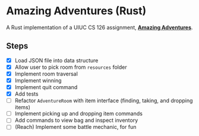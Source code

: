 # Amazing Adventures (Rust)

A Rust implementation of a UIUC CS 126 assignment, [**Amazing Adventures**](https://courses.grainger.illinois.edu/cs126/sp2021/assignments/amazing-adventures/).

## Steps

- [x] Load JSON file into data structure
- [x] Allow user to pick room from `resources` folder
- [x] Implement room traversal
- [x] Implement winning
- [x] Implement quit command
- [x] Add tests
- [ ] Refactor `AdventureRoom` with item interface (finding, taking, and dropping items)
- [ ] Implement picking up and dropping item commands
- [ ] Add commands to view bag and inspect inventory
- [ ] (Reach) Implement some battle mechanic, for fun
